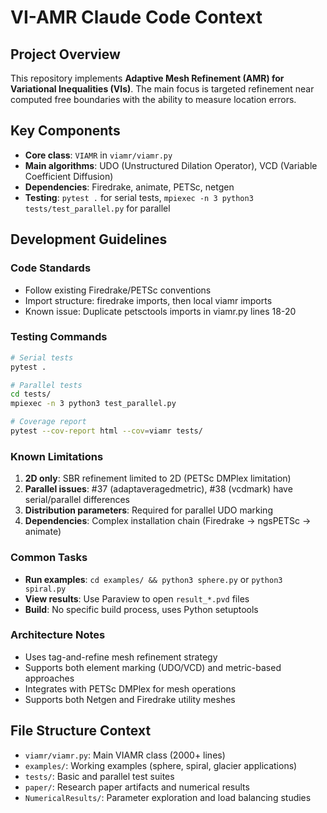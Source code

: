 # VI-AMR Claude Code Context

## Project Overview
This repository implements **Adaptive Mesh Refinement (AMR) for Variational Inequalities (VIs)**. The main focus is targeted refinement near computed free boundaries with the ability to measure location errors.

## Key Components
- **Core class**: `VIAMR` in `viamr/viamr.py`
- **Main algorithms**: UDO (Unstructured Dilation Operator), VCD (Variable Coefficient Diffusion)
- **Dependencies**: Firedrake, animate, PETSc, netgen
- **Testing**: `pytest .` for serial tests, `mpiexec -n 3 python3 tests/test_parallel.py` for parallel

## Development Guidelines

### Code Standards
- Follow existing Firedrake/PETSc conventions
- Import structure: firedrake imports, then local viamr imports
- Known issue: Duplicate petsctools imports in viamr.py lines 18-20

### Testing Commands
```bash
# Serial tests
pytest .

# Parallel tests
cd tests/
mpiexec -n 3 python3 test_parallel.py

# Coverage report
pytest --cov-report html --cov=viamr tests/
```

### Known Limitations
1. **2D only**: SBR refinement limited to 2D (PETSc DMPlex limitation)
2. **Parallel issues**: #37 (adaptaveragedmetric), #38 (vcdmark) have serial/parallel differences
3. **Distribution parameters**: Required for parallel UDO marking
4. **Dependencies**: Complex installation chain (Firedrake → ngsPETSc → animate)

### Common Tasks
- **Run examples**: `cd examples/ && python3 sphere.py` or `python3 spiral.py`
- **View results**: Use Paraview to open `result_*.pvd` files
- **Build**: No specific build process, uses Python setuptools

### Architecture Notes
- Uses tag-and-refine mesh refinement strategy
- Supports both element marking (UDO/VCD) and metric-based approaches
- Integrates with PETSc DMPlex for mesh operations
- Supports both Netgen and Firedrake utility meshes

## File Structure Context
- `viamr/viamr.py`: Main VIAMR class (2000+ lines)
- `examples/`: Working examples (sphere, spiral, glacier applications)
- `tests/`: Basic and parallel test suites
- `paper/`: Research paper artifacts and numerical results
- `NumericalResults/`: Parameter exploration and load balancing studies